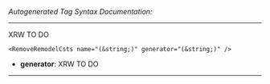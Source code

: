 _Autogenerated Tag Syntax Documentation:_

---
XRW TO DO

```
<RemoveRemodelCsts name="(&string;)" generator="(&string;)" />
```

-   **generator**: XRW TO DO

---
